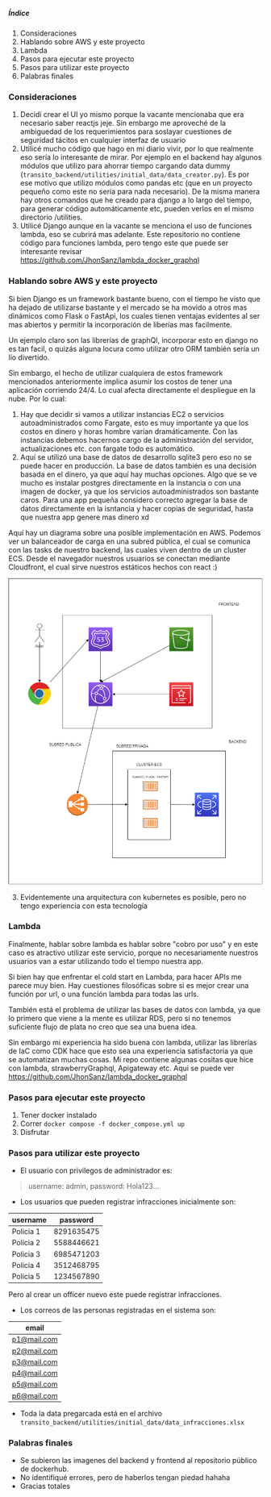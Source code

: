##### Índice
1. Consideraciones
2. Hablando sobre AWS y este proyecto
3. Lambda
4. Pasos para ejecutar este proyecto
5. Pasos para utilizar este proyecto
6. Palabras finales

### Consideraciones

1. Decidí crear el UI yo mismo porque la vacante mencionaba que era necesario saber reactjs jeje. Sin embargo me aproveché de la ambiguedad de los requerimientos para soslayar cuestiones de seguridad tácitos en cualquier interfaz de usuario
2. Utilicé mucho código que hago en mi diario vivir, por lo que realmente eso sería lo interesante de mirar. Por ejemplo en el backend hay algunos módulos que utilizo para ahorrar tiempo cargando data dummy (`transito_backend/utilities/initial_data/data_creator.py`). Es por ese motivo que utilizo módulos como pandas etc (que en un proyecto pequeño como este no sería para nada necesario). De la misma manera hay otros comandos que he creado para django a lo largo del tiempo, para generar código automáticamente etc, pueden verlos en el mismo directorio /utilities.
3. Utilicé Django aunque en la vacante se menciona el uso de funciones lambda, eso se cubrirá mas adelante. Este repositorio no contiene código para funciones lambda, pero tengo este que puede ser interesante revisar https://github.com/JhonSanz/lambda_docker_graphql

### Hablando sobre AWS y este proyecto

Si bien Django es un framework bastante bueno, con el tiempo he visto que ha dejado de utilizarse bastante y el mercado se ha movido a otros mas dinámicos como Flask o FastApi, los cuales tienen ventajas evidentes al ser mas abiertos y permitir la incorporación de liberías mas facilmente. 

Un ejemplo claro son las librerías de graphQl, incorporar esto en django no es tan facil, o quizás alguna locura como utilizar otro ORM también sería un lío divertido. 

Sin embargo, el hecho de utilizar cualquiera de estos framework mencionados anteriormente implica asumir los costos de tener una aplicación corriendo 24/4. Lo cual afecta directamente el despliegue en la nube. Por lo cual:

1. Hay que decidir si vamos a utilizar instancias EC2 o servicios autoadministrados como Fargate, esto es muy importante ya que los costos en dinero y horas hombre varían dramáticamente. Con las instancias debemos hacernos cargo de la administración del servidor, actualizaciones etc. con fargate todo es automático.
2. Aquí se utilizó una base de datos de desarrollo sqlite3 pero eso no se puede hacer en producción. La base de datos también es una decisión basada en el dinero, ya que aquí hay muchas opciones. Algo que se ve mucho es instalar postgres directamente en la instancia o con una imagen de docker, ya que los servicios autoadministrados son bastante caros. Para una app pequeña considero correcto agregar la base de datos directamente en la isntancia y hacer copias de seguridad, hasta que nuestra app genere mas dinero xd

Aquí hay un diagrama sobre una posible implementación en AWS. Podemos ver un balanceador de carga en una subred pública, el cual se comunica con las tasks de nuestro backend, las cuales viven dentro de un cluster ECS. Desde el navegador nuestros usuarios se conectan mediante Cloudfront, el cual sirve nuestros estáticos hechos con react :)

![diagram](diagram.png)

3. Evidentemente una arquitectura con kubernetes es posible, pero no tengo experiencia con esta tecnología

### Lambda

Finalmente, hablar sobre lambda es hablar sobre "cobro por uso" y en este caso es atractivo utilizar este servicio, porque no necesariamente nuestros usuarios van a estar utilizando todo el tiempo nuestra app. 

Si bien hay que enfrentar el cold start en Lambda, para hacer APIs me parece muy bien. Hay cuestiones filosóficas sobre si es mejor crear una función por url, o una función lambda para todas las urls. 

También está el problema de utilizar las bases de datos con lambda, ya que lo primero que viene a la mente es utilizar RDS, pero si no tenemos suficiente flujo de plata no creo que sea una buena idea.

Sin embargo mi experiencia ha sido buena con lambda, utilizar las librerías de IaC como CDK hace que esto sea una experiencia satisfactoria ya que se automatizan muchas cosas. Mi repo contiene algunas cositas que hice con lambda, strawberryGraphql, Apigateway etc. Aqui se puede ver https://github.com/JhonSanz/lambda_docker_graphql

### Pasos para ejecutar este proyecto

1. Tener docker instalado
2. Correr `docker compose -f docker_compose.yml up`
3. Disfrutar

### Pasos para utilizar este proyecto

- El usuario con privilegos de administrador es:
> username: admin, password: Hola123...

- Los usuarios que pueden registrar infracciones inicialmente son:

| username  | password   |
| --------- | ---------- |
| Policia 1 | 8291635475 |
| Policia 2 | 5588446621 |
| Policia 3 | 6985471203 |
| Policia 4 | 3512468795 |
| Policia 5 | 1234567890 |

Pero al crear un officer nuevo este puede registrar infracciones.

- Los correos de las personas registradas en el sistema son:

| email       |
| ----------- |
| p1@mail.com |
| p2@mail.com |
| p3@mail.com |
| p4@mail.com |
| p5@mail.com |
| p6@mail.com |

- Toda la data pregarcada está en el archivo `transito_backend/utilities/initial_data/data_infracciones.xlsx`

### Palabras finales

- Se subieron las imagenes del backend y frontend al repositorio público de dockerhub.
- No identifiqué errores, pero de haberlos tengan piedad hahaha
- Gracias totales